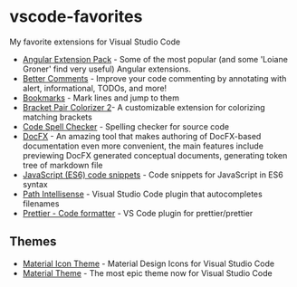 # vscode-favorites
My favorite extensions for Visual Studio Code

- [Angular Extension Pack](https://marketplace.visualstudio.com/items?itemName=loiane.angular-extension-pack) - Some of the most popular (and some 'Loiane Groner' find very useful) Angular extensions.
- [Better Comments](https://marketplace.visualstudio.com/items?itemName=aaron-bond.better-comments) - Improve your code commenting by annotating with alert, informational, TODOs, and more!
- [Bookmarks](https://marketplace.visualstudio.com/items?itemName=alefragnani.Bookmarks) - Mark lines and jump to them
- [Bracket Pair Colorizer 2](https://marketplace.visualstudio.com/items?itemName=CoenraadS.bracket-pair-colorizer-2)- A customizable extension for colorizing matching brackets
- [Code Spell Checker](https://marketplace.visualstudio.com/items?itemName=streetsidesoftware.code-spell-checker) - Spelling checker for source code
- [DocFX](https://marketplace.visualstudio.com/items?itemName=ms-docfx.DocFX) - An amazing tool that makes authoring of DocFX-based documentation even more convenient, the main features include previewing DocFX generated conceptual documents, generating token tree of markdown file
- [JavaScript (ES6) code snippets](https://marketplace.visualstudio.com/items?itemName=xabikos.JavaScriptSnippets) - Code snippets for JavaScript in ES6 syntax
- [Path Intellisense](https://marketplace.visualstudio.com/items?itemName=christian-kohler.path-intellisense) - Visual Studio Code plugin that autocompletes filenames
- [Prettier - Code formatter](https://marketplace.visualstudio.com/items?itemName=esbenp.prettier-vscode) - VS Code plugin for prettier/prettier

## Themes
- [Material Icon Theme](https://marketplace.visualstudio.com/items?itemName=PKief.material-icon-theme) - Material Design Icons for Visual Studio Code
- [Material Theme](https://marketplace.visualstudio.com/items?itemName=Equinusocio.vsc-material-theme) - The most epic theme now for Visual Studio Code
